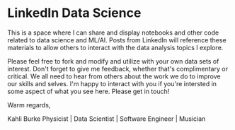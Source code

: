 # LinkedIn Data Science
This is a space where I can share and display notebooks and other code related to data science and ML/AI. Posts from LinkedIn will reference these materials to allow others to interact with the data analysis topics I explore.

Please feel free to fork and modify and utilize with your own data sets of interest. Don't forget to give me feedback, whether that's complimentary or critical. We all need to hear from others about the work we do to improve our skills and selves. I'm happy to interact with you if you're intersted in some aspect of what you see here. Please get in touch!

Warm regards,

Kahli Burke
Physicist | Data Scientist | Software Engineer | Musician
